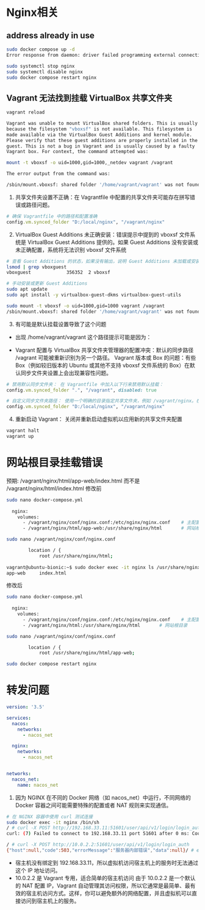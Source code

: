 # Nginx相关

## address already in use

```bash
sudo docker compose up -d
Error response from daemon: driver failed programming external connectivity on endpoint nginx (b28ce2ae41212ec290559195c7e6c7e38bd377ecb5b1994d8f3908477dbc073d): Error starting userland proxy: listen tcp4 0.0.0.0:80: bind: address already in use

sudo systemctl stop nginx
sudo systemctl disable nginx
sudo docker compose restart nginx
```

## Vagrant 无法找到挂载 VirtualBox 共享文件夹

```bash 
vagrant reload

Vagrant was unable to mount VirtualBox shared folders. This is usually
because the filesystem "vboxsf" is not available. This filesystem is
made available via the VirtualBox Guest Additions and kernel module.
Please verify that these guest additions are properly installed in the
guest. This is not a bug in Vagrant and is usually caused by a faulty
Vagrant box. For context, the command attempted was:

mount -t vboxsf -o uid=1000,gid=1000,_netdev vagrant /vagrant

The error output from the command was:

/sbin/mount.vboxsf: shared folder '/home/vagrant/vagrant' was not found (check VM settings / spelling)
```

1. 共享文件夹设置不正确：在 Vagrantfile 中配置的共享文件夹可能存在拼写错误或路径问题。
```ruby
# 确保 Vagrantfile 中的路径和配置准确
config.vm.synced_folder "D:/local/nginx", "/vagrant/nginx"
```

2. VirtualBox Guest Additions 未正确安装：错误提示中提到的 vboxsf 文件系统是 VirtualBox Guest Additions 提供的。如果 Guest Additions 没有安装或未正确配置，系统将无法识别 vboxsf 文件系统

```bash
# 查看 Guest Additions 的状态，如果没有输出，说明 Guest Additions 未加载或安装有问题
lsmod | grep vboxguest
vboxguest             356352  2 vboxsf

# 手动安装或更新 Guest Additions
sudo apt update
sudo apt install -y virtualbox-guest-dkms virtualbox-guest-utils

sudo mount -t vboxsf -o uid=1000,gid=1000 vagrant /vagrant
/sbin/mount.vboxsf: shared folder '/home/vagrant/vagrant' was not found (check VM settings / spelling)
```
3. 有可能是默认挂载设置导致了这个问题

- 出现 /home/vagrant/vagrant 这个路径提示可能是因为：

- Vagrant 配置与 VirtualBox 共享文件夹管理器的配置冲突：默认的同步路径 /vagrant 可能被重新识别为另一个路径。
Vagrant 版本或 Box 的问题：有些 Box（例如较旧版本的 Ubuntu 或其他不支持 vboxsf 文件系统的 Box）在默认同步文件夹设置上会出现兼容性问题。

```ruby
# 禁用默认同步文件夹： 在 Vagrantfile 中加入以下行来禁用默认挂载：
config.vm.synced_folder ".", "/vagrant", disabled: true

# 自定义同步文件夹路径： 使用一个明确的目录指定共享文件夹，例如 /vagrant/nginx。在 Vagrantfile 中指定清晰的源路径和目标路径：
config.vm.synced_folder "D:/local/nginx", "/vagrant/nginx"
```

4. 重新启动 Vagrant： 关闭并重新启动虚拟机以应用新的共享文件夹配置
```bash
vagrant halt
vagrant up
```

# 网站根目录挂载错误
预期: /vagrant/nginx/html/app-web/index.html 而不是 /vagrant/nginx/html/index.html
修改前
```bash
sudo nano docker-compose.yml
 
  nginx:
    volumes:
      - /vagrant/nginx/conf/nginx.conf:/etc/nginx/nginx.conf    # 主配置文件
      - /vagrant/nginx/html/app-web:/usr/share/nginx/html       # 网站根目录

sudo nano /vagrant/nginx/conf/nginx.conf

        location / {
            root /usr/share/nginx/html;
 
vagrant@ubuntu-bionic:~$ sudo docker exec -it nginx ls /usr/share/nginx/html
app-web     index.html
```

修改后
```bash
sudo nano docker-compose.yml
 
  nginx:
    volumes:
      - /vagrant/nginx/conf/nginx.conf:/etc/nginx/nginx.conf    # 主配置文件
      - /vagrant/nginx/html:/usr/share/nginx/html       # 网站根目录

sudo nano /vagrant/nginx/conf/nginx.conf

        location / {
            root /usr/share/nginx/html/app-web;
```			

```bash
sudo docker compose restart nginx
```

# 转发问题

```yml
version: '3.5'

services:
  nacos:
    networks:
      - nacos_net

  nginx:
    networks:
      - nacos_net


networks:
  nacos_net:
    name: nacos_net
```
1. 因为 NGINX 在不同的 Docker 网络（如 nacos_net）中运行，不同网络的 Docker 容器之间可能需要特殊的配置或者 NAT 规则来实现通信。
```bash
# 在 NGINX 容器中使用 curl 测试连接
sudo docker exec -it nginx /bin/sh
/ # curl -X POST http://192.168.33.11:51601/user/api/v1/login/login_auth
curl: (7) Failed to connect to 192.168.33.11 port 51601 after 0 ms: Could not connect to server

/ # curl -X POST http://10.0.2.2:51601/user/api/v1/login/login_auth
{"host":null,"code":503,"errorMessage":"服务器内部错误","data":null}/ # exit
```
- 宿主机没有绑定到 192.168.33.11，所以虚拟机访问宿主机上的服务时无法通过这个 IP 地址访问。
- 10.0.2.2 是 Vagrant 专用，适合简单的宿主机访问
由于 10.0.2.2 是一个默认的 NAT 配置 IP，Vagrant 自动管理其访问权限，所以它通常是最简单、最有效的宿主机访问方式。这样，你可以避免额外的网络配置，并且虚拟机可以直接访问到宿主机上的服务。
